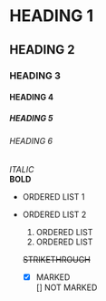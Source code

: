 # HEADING 1
## HEADING 2
### HEADING 3
#### HEADING 4
##### HEADING 5
###### HEADING 6

*ITALIC*  \
**BOLD**

* ORDERED LIST 1
* ORDERED LIST 2

   1. ORDERED LIST
   2. ORDERED LIST

  ~~STRIKETHROUGH~~

  -[X] MARKED   \
  [] NOT MARKED
  
